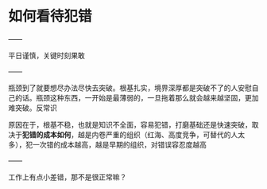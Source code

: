 # 如何看待犯错

——

平日谨慎，关键时刻果敢

——

瓶颈到了就要想尽办法尽快去突破。根基扎实，境界深厚都是突破不了的人安慰自己的话。瓶颈这种东西，一开始是最薄弱的，一旦拖着那么就会越来越坚固，更加难突破。反常识

原因在于，根基不稳，也就是知识不全面，容易犯错，打磨基础还是快速突破，取决于**犯错的成本如何**，越是内卷严重的组织（红海、高度竞争，可替代的人太多），犯一次错的成本越高，越是早期的组织，对错误容忍度越高

——

工作上有点小差错，那不是很正常嘛？
